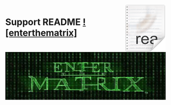 <img src="readme.png" align="right" />

# Support README [![enterthematrix]<img src="enter-the-matrix.jpg" align="right" />](https://github.com/enterthematrix)
